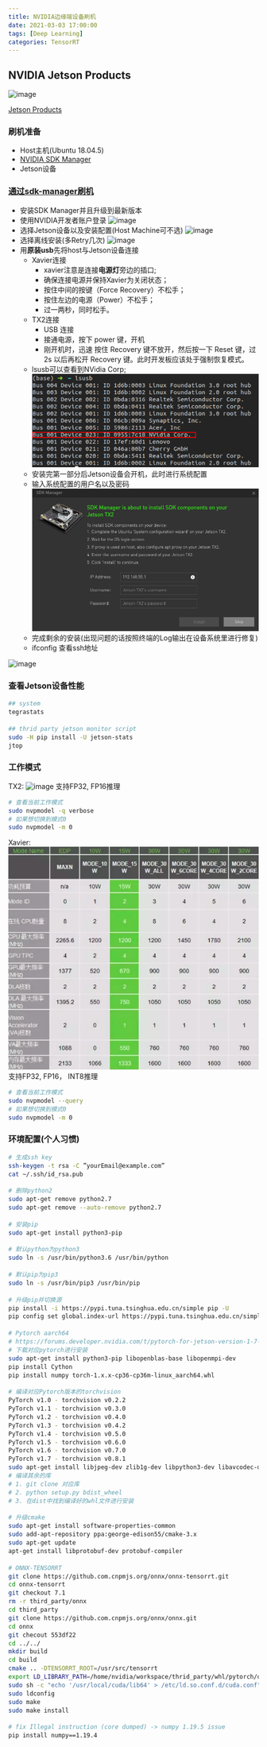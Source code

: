 ```yaml
---
title: NVIDIA边缘端设备刷机
date: 2021-03-03 17:00:00
tags: [Deep Learning]
categories: TensorRT
---
```


## NVIDIA Jetson Products

![image](https://cdn.jsdelivr.net/gh/Trouble404/Image/blog20210303161345.png)

[Jetson Products](https://developer.nvidia.com/buy-jetson)


<!-- more -->

### 刷机准备
* Host主机(Ubuntu 18.04.5)
* [NVIDIA SDK Manager](https://developer.nvidia.com/nvidia-sdk-manager)
* Jetson设备

### [通过sdk-manager刷机](https://docs.nvidia.com/sdk-manager/install-with-sdkm-jetson/index.html#repair-uninstall)
- 安装SDK Manager并且升级到最新版本
- 使用NVIDIA开发者账户登录
![image](https://cdn.jsdelivr.net/gh/Trouble404/Image/blog20210303162217.png)
- 选择Jetson设备以及安装配置(Host Machine可不选)
![image](https://cdn.jsdelivr.net/gh/Trouble404/Image/blog20210303162357.png)
- 选择离线安装(多Retry几次)
![image](https://cdn.jsdelivr.net/gh/Trouble404/Image/blog20210303162540.png)
- 用**原装usb**先将host与Jetson设备连接
  - Xavier连接
    - xavier注意是连接**电源灯**旁边的插口;
    - 确保连接电源并保持Xavier为关闭状态；
    - 按住中间的按键（Force Recovery）不松手；
    - 按住左边的电源（Power）不松手；
    - 过一两秒，同时松手。
  - TX2连接
    - USB 连接
    - 接通电源，按下 power 键，开机
    - 刚开机时，迅速 按住 Recovery 键不放开，然后按一下 Reset 键，过 2s 以后再松开 Recovery 键。此时开发板应该处于强制恢复模式。
  - lsusb可以查看到NVidia Corp;
![](https://raw.githubusercontent.com/Trouble404/Image/master/blog20210303164843.png)
  - 安装完第一部分后Jetson设备会开机，此时进行系统配置
  - 输入系统配置的用户名以及密码
![](https://raw.githubusercontent.com/Trouble404/Image/master/blog20210303164803.png)
  - 完成剩余的安装(出现问题的话按照终端的Log输出在设备系统里进行修复)
  - ifconfig 查看ssh地址

![image](https://cdn.jsdelivr.net/gh/Trouble404/Image/blog20210303164359.png)

### 查看Jetson设备性能
```sh
## system
tegrastats

## thrid party jetson monitor script
sudo -H pip install -U jetson-stats
jtop
```

### 工作模式
TX2:
![image](https://cdn.jsdelivr.net/gh/Trouble404/Image/blog20210303165137.png)
支持FP32, FP16推理
```sh
# 查看当前工作模式
sudo nvpmodel -q verbose
# 如果想切换到模式0
sudo nvpmodel -m 0
```

Xavier:
![](https://raw.githubusercontent.com/Trouble404/Image/master/blog20210303165241.png)
支持FP32, FP16， INT8推理
```sh
# 查看当前工作模式
sudo nvpmodel --query
# 如果想切换到模式0
sudo nvpmodel -m 0
```

### 环境配置(个人习惯)

```sh
# 生成ssh key
ssh-keygen -t rsa -C ”yourEmail@example.com”
cat ~/.ssh/id_rsa.pub

# 删除python2
sudo apt-get remove python2.7
sudo apt-get remove --auto-remove python2.7

# 安装pip
sudo apt-get install python3-pip

# 默认python为python3
sudo ln -s /usr/bin/python3.6 /usr/bin/python

# 默认pip为pip3
sudo ln -s /usr/bin/pip3 /usr/bin/pip

# 升级pip并切换源
pip install -i https://pypi.tuna.tsinghua.edu.cn/simple pip -U
pip config set global.index-url https://pypi.tuna.tsinghua.edu.cn/simple

# Pytorch aarch64
# https://forums.developer.nvidia.com/t/pytorch-for-jetson-version-1-7-0-now-available/72048
# 下载对应pytorch进行安装
sudo apt-get install python3-pip libopenblas-base libopenmpi-dev 
pip install Cython
pip install numpy torch-1.x.x-cp36-cp36m-linux_aarch64.whl

# 编译对应Pytorch版本的torchvision
PyTorch v1.0 - torchvision v0.2.2
PyTorch v1.1 - torchvision v0.3.0
PyTorch v1.2 - torchvision v0.4.0
PyTorch v1.3 - torchvision v0.4.2
PyTorch v1.4 - torchvision v0.5.0
PyTorch v1.5 - torchvision v0.6.0
PyTorch v1.6 - torchvision v0.7.0
PyTorch v1.7 - torchvision v0.8.1
sudo apt-get install libjpeg-dev zlib1g-dev libpython3-dev libavcodec-dev libavformat-dev libswscale-dev
# 编译其余的库
# 1. git clone 对应库
# 2. python setup.py bdist_wheel
# 3. 在dist中找到编译好的whl文件进行安装

# 升级cmake
sudo apt-get install software-properties-common
sudo add-apt-repository ppa:george-edison55/cmake-3.x
sudo apt-get update
apt-get install libprotobuf-dev protobuf-compiler

# ONNX-TENSORRT
git clone https://github.com.cnpmjs.org/onnx/onnx-tensorrt.git
cd onnx-tensorrt
git checkout 7.1
rm -r third_party/onnx
cd third_party
git clone https://github.com.cnpmjs.org/onnx/onnx.git
cd onnx
git checout 553df22
cd ../../
mkdir build
cd build
cmake .. -DTENSORRT_ROOT=/usr/src/tensorrt
export LD_LIBRARY_PATH=/home/nvidia/workspace/thrid_party/whl/pytorch/onnx-tensorrt/build:$LD_LIBRARY_PATH
sudo sh -c "echo '/usr/local/cuda/lib64' > /etc/ld.so.conf.d/cuda.conf"
sudo ldconfig
sudo make
sudo make install

# fix Illegal instruction (core dumped) -> numpy 1.19.5 issue
pip install numpy==1.19.4
```

